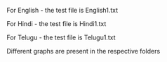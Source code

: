 For English - the test file is English1.txt

For Hindi - the test file is Hindi1.txt

For Telugu - the test file is Telugu1.txt

Different graphs are present in the respective folders
